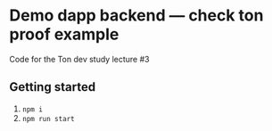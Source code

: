 # Demo dapp backend — check ton proof example

Code for the Ton dev study lecture #3

## Getting started

1. `npm i`
2. `npm run start`
